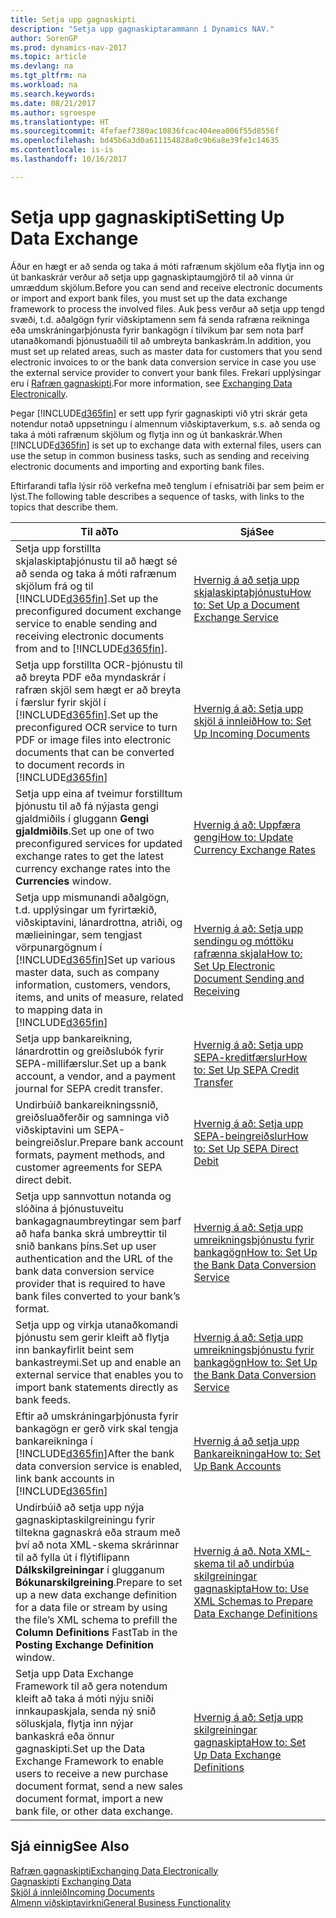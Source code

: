 ```yaml
---
title: Setja upp gagnaskipti
description: "Setja upp gagnaskiptarammann í Dynamics NAV."
author: SorenGP
ms.prod: dynamics-nav-2017
ms.topic: article
ms.devlang: na
ms.tgt_pltfrm: na
ms.workload: na
ms.search.keywords: 
ms.date: 08/21/2017
ms.author: sgroespe
ms.translationtype: HT
ms.sourcegitcommit: 4fefaef7380ac10836fcac404eea006f55d8556f
ms.openlocfilehash: bd45b6a3d0a611154828a0c9b6a8e39fe1c14635
ms.contentlocale: is-is
ms.lasthandoff: 10/16/2017

---
```

# <a name="setting-up-data-exchange"></a><span data-ttu-id="4f23c-103">Setja upp gagnaskipti</span><span class="sxs-lookup"><span data-stu-id="4f23c-103">Setting Up Data Exchange</span></span>
<span data-ttu-id="4f23c-104">Áður en hægt er að senda og taka á móti rafrænum skjölum eða flytja inn og út bankaskrár verður að setja upp gagnaskiptaumgjörð til að vinna úr umræddum skjölum.</span><span class="sxs-lookup"><span data-stu-id="4f23c-104">Before you can send and receive electronic documents or import and export bank files, you must set up the data exchange framework to process the involved files.</span></span> <span data-ttu-id="4f23c-105">Auk þess verður að setja upp tengd svæði, t.d. aðalgögn fyrir viðskiptamenn sem fá senda rafræna reikninga eða umskráningarþjónusta fyrir bankagögn í tilvikum þar sem nota þarf utanaðkomandi þjónustuaðili til að umbreyta bankaskrám.</span><span class="sxs-lookup"><span data-stu-id="4f23c-105">In addition, you must set up related areas, such as master data for customers that you send electronic invoices to or the bank data conversion service in case you use the external service provider to convert your bank files.</span></span> <span data-ttu-id="4f23c-106">Frekari upplýsingar eru í [Rafræn gagnaskipti](across-data-exchange.md).</span><span class="sxs-lookup"><span data-stu-id="4f23c-106">For more information, see [Exchanging Data Electronically](across-data-exchange.md).</span></span>  

 <span data-ttu-id="4f23c-107">Þegar [!INCLUDE[d365fin](includes/d365fin_md.md)] er sett upp fyrir gagnaskipti við ytri skrár geta notendur notað uppsetningu í almennum viðskiptaverkum, s.s. að senda og taka á móti rafrænum skjölum og flytja inn og út bankaskrár.</span><span class="sxs-lookup"><span data-stu-id="4f23c-107">When [!INCLUDE[d365fin](includes/d365fin_md.md)] is set up to exchange data with external files, users can use the setup in common business tasks, such as sending and receiving electronic documents and importing and exporting bank files.</span></span>  

 <span data-ttu-id="4f23c-108">Eftirfarandi tafla lýsir röð verkefna með tenglum í efnisatriði þar sem þeim er lýst.</span><span class="sxs-lookup"><span data-stu-id="4f23c-108">The following table describes a sequence of tasks, with links to the topics that describe them.</span></span>  

|<span data-ttu-id="4f23c-109">**Til að**</span><span class="sxs-lookup"><span data-stu-id="4f23c-109">**To**</span></span>|<span data-ttu-id="4f23c-110">**Sjá**</span><span class="sxs-lookup"><span data-stu-id="4f23c-110">**See**</span></span>|  
|------------|-------------|  
|<span data-ttu-id="4f23c-111">Setja upp forstillta skjalaskiptaþjónustu til að hægt sé að senda og taka á móti rafrænum skjölum frá og til [!INCLUDE[d365fin](includes/d365fin_md.md)].</span><span class="sxs-lookup"><span data-stu-id="4f23c-111">Set up the preconfigured document exchange service to enable sending and receiving electronic documents from and to [!INCLUDE[d365fin](includes/d365fin_md.md)].</span></span>|[<span data-ttu-id="4f23c-112">Hvernig á að setja upp skjalaskiptaþjónustu</span><span class="sxs-lookup"><span data-stu-id="4f23c-112">How to: Set Up a Document Exchange Service</span></span>](across-how-to-set-up-a-document-exchange-service.md)|  
|<span data-ttu-id="4f23c-113">Setja upp forstillta OCR-þjónustu til að breyta PDF eða myndaskrár í rafræn skjöl sem hægt er að breyta í færslur fyrir skjöl í [!INCLUDE[d365fin](includes/d365fin_md.md)].</span><span class="sxs-lookup"><span data-stu-id="4f23c-113">Set up the preconfigured OCR service to turn PDF or image files into electronic documents that can be converted to document records in [!INCLUDE[d365fin](includes/d365fin_md.md)]</span></span>|[<span data-ttu-id="4f23c-114">Hvernig á að: Setja upp skjöl á innleið</span><span class="sxs-lookup"><span data-stu-id="4f23c-114">How to: Set Up Incoming Documents</span></span>](across-how-setup-income-documents.md)|  
|<span data-ttu-id="4f23c-115">Setja upp eina af tveimur forstilltum þjónustu til að fá nýjasta gengi gjaldmiðils í gluggann **Gengi gjaldmiðils**.</span><span class="sxs-lookup"><span data-stu-id="4f23c-115">Set up one of two preconfigured services for updated exchange rates to get the latest currency exchange rates into the **Currencies** window.</span></span>|[<span data-ttu-id="4f23c-116">Hvernig á að: Uppfæra gengi</span><span class="sxs-lookup"><span data-stu-id="4f23c-116">How to: Update Currency Exchange Rates</span></span>](finance-how-update-currencies.md)|  
|<span data-ttu-id="4f23c-117">Setja upp mismunandi aðalgögn, t.d. upplýsingar um fyrirtækið, viðskiptavini, lánardrottna, atriði, og mælieiningar, sem tengjast vörpunargögnum í [!INCLUDE[d365fin](includes/d365fin_md.md)]</span><span class="sxs-lookup"><span data-stu-id="4f23c-117">Set up various master data, such as company information, customers, vendors, items, and units of measure, related to mapping data in [!INCLUDE[d365fin](includes/d365fin_md.md)]</span></span>|[<span data-ttu-id="4f23c-118">Hvernig á að: Setja upp sendingu og móttöku rafrænna skjala</span><span class="sxs-lookup"><span data-stu-id="4f23c-118">How to: Set Up Electronic Document Sending and Receiving</span></span>](across-how-to-set-up-electronic-document-sending-and-receiving.md)|  
|<span data-ttu-id="4f23c-119">Setja upp bankareikning, lánardrottin og greiðslubók fyrir SEPA-millifærslur.</span><span class="sxs-lookup"><span data-stu-id="4f23c-119">Set up a bank account, a vendor, and a payment journal for SEPA credit transfer.</span></span>|[<span data-ttu-id="4f23c-120">Hvernig á að: Setja upp SEPA-kreditfærslur</span><span class="sxs-lookup"><span data-stu-id="4f23c-120">How to: Set Up SEPA Credit Transfer</span></span>](finance-how-to-set-up-sepa-credit-transfer.md)|  
|<span data-ttu-id="4f23c-121">Undirbúið bankareikningssnið, greiðsluaðferðir og samninga við viðskiptavini um SEPA-beingreiðslur.</span><span class="sxs-lookup"><span data-stu-id="4f23c-121">Prepare bank account formats, payment methods, and customer agreements for SEPA direct debit.</span></span>|[<span data-ttu-id="4f23c-122">Hvernig á að: Setja upp SEPA-beingreiðslur</span><span class="sxs-lookup"><span data-stu-id="4f23c-122">How to: Set Up SEPA Direct Debit</span></span>](finance-how-to-set-up-sepa-direct-debit.md)|  
|<span data-ttu-id="4f23c-123">Setja upp sannvottun notanda og slóðina á þjónustuveitu bankagagnaumbreytingar sem þarf að hafa banka skrá umbreyttir til snið bankans þíns.</span><span class="sxs-lookup"><span data-stu-id="4f23c-123">Set up user authentication and the URL of the bank data conversion service provider that is required to have bank files converted to your bank’s format.</span></span>|[<span data-ttu-id="4f23c-124">Hvernig á að: Setja upp umreikningsþjónustu fyrir bankagögn</span><span class="sxs-lookup"><span data-stu-id="4f23c-124">How to: Set Up the Bank Data Conversion Service</span></span>](bank-how-setup-bank-data-conversion-service.md)|  
|<span data-ttu-id="4f23c-125">Setja upp og virkja utanaðkomandi þjónustu sem gerir kleift að flytja inn bankayfirlit beint sem bankastreymi.</span><span class="sxs-lookup"><span data-stu-id="4f23c-125">Set up and enable an external service that enables you to import bank statements directly as bank feeds.</span></span>|[<span data-ttu-id="4f23c-126">Hvernig á að: Setja upp umreikningsþjónustu fyrir bankagögn</span><span class="sxs-lookup"><span data-stu-id="4f23c-126">How to: Set Up the Bank Data Conversion Service</span></span>](bank-how-setup-bank-data-conversion-service.md)|  
|<span data-ttu-id="4f23c-127">Eftir að umskráningarþjónusta fyrir bankagögn er gerð virk skal tengja bankareikninga í [!INCLUDE[d365fin](includes/d365fin_md.md)]</span><span class="sxs-lookup"><span data-stu-id="4f23c-127">After the bank data conversion service is enabled, link bank accounts in [!INCLUDE[d365fin](includes/d365fin_md.md)]</span></span>|[<span data-ttu-id="4f23c-128">Hvernig á að setja upp Bankareikninga</span><span class="sxs-lookup"><span data-stu-id="4f23c-128">How to: Set Up Bank Accounts</span></span>](bank-how-setup-bank-accounts.md)|  
|<span data-ttu-id="4f23c-129">Undirbúið að setja upp nýja gagnaskiptaskilgreiningu fyrir tiltekna gagnaskrá eða straum með því að nota XML-skema skrárinnar til að fylla út í flýtiflipann **Dálkskilgreiningar** í glugganum **Bókunarskilgreining**.</span><span class="sxs-lookup"><span data-stu-id="4f23c-129">Prepare to set up a new data exchange definition for a data file or stream by using the file’s XML schema to prefill the **Column Definitions** FastTab in the **Posting Exchange Definition** window.</span></span>|[<span data-ttu-id="4f23c-130">Hvernig á að. Nota XML-skema til að undirbúa skilgreiningar gagnaskipta</span><span class="sxs-lookup"><span data-stu-id="4f23c-130">How to: Use XML Schemas to Prepare Data Exchange Definitions</span></span>](across-how-to-use-xml-schemas-to-prepare-data-exchange-definitions.md)|  
|<span data-ttu-id="4f23c-131">Setja upp Data Exchange Framework til að gera notendum kleift að taka á móti nýju sniði innkaupaskjala, senda ný snið söluskjala, flytja inn nýjar bankaskrá eða önnur gagnaskipti.</span><span class="sxs-lookup"><span data-stu-id="4f23c-131">Set up the Data Exchange Framework to enable users to receive a new purchase document format, send a new sales document format, import a new bank file, or other data exchange.</span></span>|[<span data-ttu-id="4f23c-132">Hvernig á að: Setja upp skilgreiningar gagnaskipta</span><span class="sxs-lookup"><span data-stu-id="4f23c-132">How to: Set Up Data Exchange Definitions</span></span>](across-how-to-set-up-data-exchange-definitions.md)|  

## <a name="see-also"></a><span data-ttu-id="4f23c-133">Sjá einnig</span><span class="sxs-lookup"><span data-stu-id="4f23c-133">See Also</span></span>  
[<span data-ttu-id="4f23c-134">Rafræn gagnaskipti</span><span class="sxs-lookup"><span data-stu-id="4f23c-134">Exchanging Data Electronically</span></span>](across-data-exchange.md)  
<span data-ttu-id="4f23c-135">[Gagnaskipti](across-exchange-data.md) </span><span class="sxs-lookup"><span data-stu-id="4f23c-135">[Exchanging Data](across-exchange-data.md) </span></span>  
[<span data-ttu-id="4f23c-136">Skjöl á innleið</span><span class="sxs-lookup"><span data-stu-id="4f23c-136">Incoming Documents</span></span>](across-income-documents.md)  
[<span data-ttu-id="4f23c-137">Almenn viðskiptavirkni</span><span class="sxs-lookup"><span data-stu-id="4f23c-137">General Business Functionality</span></span>](ui-across-business-areas.md)  

